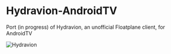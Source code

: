 # Hydravion-AndroidTV
Port (in progress) of Hydravion, an unofficial Floatplane client, for AndroidTV

![Hydravion](https://raw.githubusercontent.com/bmlzootown/Hydravion-AndroidTV/master/app/src/main/res/mipmap-xxxhdpi/ic_launcher.png)
